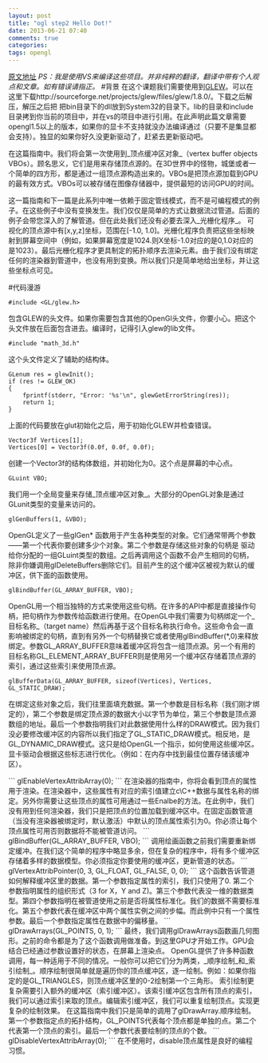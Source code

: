 ```yaml
---
layout: post
title: "ogl step2 Hello Dot!"
date: 2013-06-21 07:40
comments: true
categories: 
tags: opengl
---
```

[原文地址](http://ogldev.atspace.co.uk/www/tutorial02/tutorial02.html)
_PS：我是使用VS来编译这些项目。并非纯粹的翻译，翻译中带有个人观点和文章。如有错误请指正。_
#背景
在这个课题我们需要使用到[GLEW](http://en.wikipedia.org/wiki/Glew  "OpenGL Extension Wrangler Library ")。可以在这里下载http://sourceforge.net/projects/glew/files/glew/1.8.0/。下载之后解压，解压之后把
把bin目录下的dll放到System32的目录下。lib的目录和include目录拷到你当前的项目中，并在vs的项目中进行引用。在此声明此篇文章需要opengl1.5以上的版本，如果你的显卡不支持就没办法编译通过（只要不是集显都会支持）。独显的如果你好久没更新驱动了，赶紧去更新驱动吧。

在这篇指南中。我们将会第一次使用到_顶点缓冲区对象_（vertex buffer objects VBOs）。顾名思义，它们是用来存储顶点源的。在3D世界中的怪物，城堡或者一个简单的四方形，都是通过一组顶点源构造出来的。VBOs是把顶点源加载到GPU的最有效方式。VBOs可以被存储在图像存储器中，提供最短的访问GPU的时间。

这一篇指南和下一篇是此系列中唯一依赖于固定管线模式，而不是可编程模式的例子。在这些例子中没有变换发生。我们仅仅是简单的方式让数据流过管道。后面的例子会带您深入的了解管道。但在此处我们还没有必要去深入_光栅化程序_。 可视化的顶点源中有[x,y,z]坐标，范围在[-1.0, 1.0]。光栅化程序负责把这些坐标映射到屏幕空间中（例如，如果屏幕宽度是1024.则X坐标-1.0对应的是0,1.0对应的是1023）。最后光栅化程序才更具制定的拓扑顺序去渲染元素。由于我们没有绑定任何的渲染器到管道中，也没有用到变换。所以我们只是简单地给出坐标，并让这些坐标点可见。

#代码漫游
```
#include <GL/glew.h>
```
包含GLEW的头文件。如果你需要包含其他的OpenGl头文件，你要小心。把这个头文件放在后面包含进去。编译时，记得引入glew的lib文件。
```
#include "math_3d.h"
```
这个头文件定义了辅助的结构体。
```
GLenum res = glewInit();
if (res != GLEW_OK)
{
	fprintf(stderr, "Error: '%s'\n", glewGetErrorString(res));
	return 1;
}
```
上面的代码要放在glut初始化之后，用于初始化GLEW并检查错误。
```
Vector3f Vertices[1];
Vertices[0] = Vector3f(0.0f, 0.0f, 0.0f);
```
创建一个Vector3f的结构体数组，并初始化为0。这个点是屏幕的中心点。
```
GLuint VBO;
```
我们用一个全局变量来存储_顶点缓冲区对象_。大部分的OpenGL对象是通过GLunit类型的变量来访问的。
```
glGenBuffers(1, &VBO);
```
OpenGL定义了一些glGen* 函数用于产生各种类型的对象。它们通常带两个参数——第一个代表你要创建多少个对象。第二个参数是存储这些对象的句柄是 驱动给你分配的一组GLuint类型的数组。之后再调用这个函数不会产生相同的句柄，除非你嫌调用glDeleteBuffers删除它们。目前产生的这个缓冲区被视为默认的缓冲区，供下面的函数使用。
```
glBindBuffer(GL_ARRAY_BUFFER, VBO);
```
OpenGL用一个相当独特的方式来使用这些句柄。在许多的API中都是直接操作句柄，把句柄作为参数传给函数进行使用。在OpenGL中我们需要为句柄绑定一个_目标名称_（target name）然后再基于这个目标名称执行命令。这些命令会一直影响被绑定的句柄，直到有另外一个句柄替换它或者使用glBindBuffer(*,0)来释放绑定。参数GL_ARRAY_BUFFER意味着缓冲区将包含一组顶点源。另一个有用的目标名称GL_ELEMENT_ARRAY_BUFFER则是使用另一个缓冲区存储着顶点源的索引，通过这些索引来使用顶点源。
```
glBufferData(GL_ARRAY_BUFFER, sizeof(Vertices), Vertices, GL_STATIC_DRAW);
```
在绑定这些对象之后，我们往里面填充数据。第一个参数是目标名称（我们刚才绑定的），第二个参数是绑定顶点源的数据大小以字节为单位，第三个参数是顶点源数组的地址。最后一个参数指明我们对此数据使用什么样的DRAW模式。因为我们没必要修改缓冲区的内容所以我们指定了GL_STATIC_DRAW模式。相反地，是GL_DYNAMIC_DRAW模式。这只是给OpenGL一个指示，如何使用这些缓冲区。显卡驱动会根据这些标志进行优化。（例如：在内存中找到最佳位置存储该缓冲区）。
<!-- more --!>
```
glEnableVertexAttribArray(0);
```
在渲染器的指南中，你将会看到顶点的属性用于渲染。在渲染器中，这些属性有对应的索引值建立c\C++数据与属性名称的绑定。另外你需要让这些顶点的属性可用通过一些Enalbe的方法。在此例中，我们没有用到任何渲染器，我们只是把顶点的位置加载到缓冲区中。在固定函数管道（当没有渲染器被绑定时，默认激活）中默认的顶点属性索引为0。你必须让每个顶点属性可用否则数据将不能被管道访问。
```
glBindBuffer(GL_ARRAY_BUFFER, VBO);
```
调用绘画函数之前我们需要重新绑定缓冲。在我们这个简单的程序中略显多余，但在复杂的程序中，将有多个缓冲区存储着多样的数据模型。你必须指定你要使用的缓冲区，更新管道的状态。
```
glVertexAttribPointer(0, 3, GL_FLOAT, GL_FALSE, 0, 0);
```
这个函数告诉管道如何解释缓冲区里的数据。第一个参数指定属性的索引，我们只使用了0. 第二个参数指明属性的组织形式（3 for X，Y and Z)。第三个参数代表没一维的数据类型。第四个参数指明在被管道使用之前是否将属性标准化。我们的数据不需要标准化。第五个参数代表在缓冲区中两个属性实例之间的步幅。而此例中只有一个属性参数。最后一个参数指定属性在数据中的偏移量。
```
glDrawArrays(GL_POINTS, 0, 1);
```
最终，我们调用glDrawArrays函数画几何图形。之前的命令都是为了这个函数调用做准备。到这里GPU才开始工作。GPU会结合已经通过参数设置好的状态，在屏幕上渲染点。

OpenGL提供了许多种函数调用，每一种适用于不同的情况。一般你可以把它们分为两类，_顺序绘制_和_索引绘制_。顺序绘制很简单就是遍历你的顶点缓冲区，逐一绘制。例如：如果你指定的是GL_TRIANGLES，则顶点缓冲区里的0-2绘制第一个三角形。

索引绘制更复杂需要引入额外的缓冲区（索引缓冲区）。该索引缓冲区包含所有顶点的索引，我们可以通过索引来取的顶点。编辑索引缓冲区，我们可以重复绘制顶点。实现更复杂的绘制效果。

在这篇指南中我们只是简单的调用了glDrawArray.顺序绘制。第一个参数指定点的拓扑结构，GL_POINTS代表每个顶点都是单独的点。第二个代表第一个顶点的索引。最后一个参数代表要绘制的顶点的个数。
```
glDisableVertexAttribArray(0);
```
在不使用时，disable顶点属性是良好的编程习惯。


